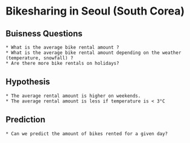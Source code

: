 # Bikesharing in Seoul (South Corea)


## Buisness Questions

    * What is the average bike rental amount ?
    * What is the average bike rental amount depending on the weather (temperature, snowfall) ?
    * Are there more bike rentals on holidays?


## Hypothesis

    * The average rental amount is higher on weekends.
    * The average rental amount is less if temperature is < 3°C

## Prediction
    * Can we predict the amount of bikes rented for a given day?
